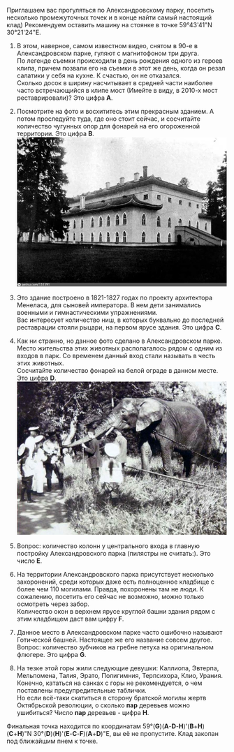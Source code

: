 Приглашаем вас прогуляться по Александровскому парку, посетить несколько промежуточных точек и в конце найти самый настоящий клад)
Рекомендуем оставить машину на стоянке в точке 59°43'41"N 30°21'24"E.


1. В этом, наверное, самом известном видео, снятом в 90-е в Александровском парке, гуляют с магнитофоном три друга.  
По легенде съемки происходили в день рождения одного из героев клипа, причем позвали его на съемки в этот же день, когда он резал салатики у себя на кухне. К счастью, он не отказался.  
Сколько досок в ширину насчитывает в средней части наиболее часто встречающийся в клипе мост (Имейте в виду, в 2010-х мост реставрировали)? Это цифра **A**.

2. Посмотрите на фото и восхититесь этим прекрасным зданием. А потом проследуйте туда, где оно стоит сейчас, и сосчитайте количество чугунных опор для фонарей на его огороженной территории. Это цифра **B**.
![Фото №1](img01.jpg "Фото №1")

3. Это здание построено в 1821-1827 годах по проекту архитектора Менеласа, для сыновей императора. В нем дети занимались военными и гимнастическими упражнениями.  
Вас интересует количество ниш, в которых буквально до последней реставрации стояли рыцари, на первом ярусе здания. Это цифра **C**.

4. Как ни странно, но данное фото сделано в Александровском парке. Место жительства этих животных располагалось рядом с одним из входов в парк. Со временем данный вход стали называть в честь этих животных.  
Сосчитайте количество фонарей на белой ограде в данном месте. Это цифра **D**.
![Фото №2](img02.jpg "Фото №2")

5. Вопрос: количество колонн у центрального входа в главную постройку Александровского парка (пилястры не считать:). Это число **E**.

6. На территории Александровского парка присутствует несколько захоронений, среди которых даже есть полноценное кладбище с более чем 110 могилами. Правда, похоронены там не люди. К сожалению, посетить его сейчас не возможно, можно только осмотреть через забор.  
Количество окон в верхнем ярусе круглой башни здания рядом с этим кладбищем даст вам цифру **F**.

7. Данное место в Александровском парке часто ошибочно называют Готической башней. Настоящее же его название совсем другое.  
Вопрос: количество зубчиков на гребне петуха на оригинальном флюгере. Это цифра **G**.

8. На тезке этой горы жили следующие девушки: Каллиопа, Эвтерпа, Мельпомена, Талия, Эрато, Полигимния, Терпсихора, Клио, Урания.  
Конечно, кататься на санках с горы не рекомендуется, о чем поставлены предупредительные таблички.  
Но если всё-таки скатиться в сторону братской могилы жертв Октябрьской революции, о сколько **пар** деревьев можно ушибиться? Число **пар** деревьев - цифра **H**.

Финальная точка находится по координатам 59°(**G**)(**A**-**D**-**H**)'(**B**+**H**)(**C**+**H**)"N 30°(**D**)(**H**)'(**E**-**C**-**F**)(**A**+**D**)"E, вы её не пропустите. Клад закопан под ближайшим пнем к точке.